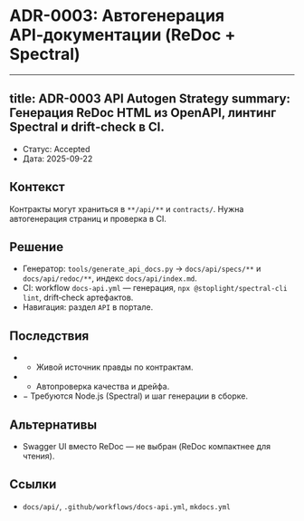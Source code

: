 # ADR-0003: Автогенерация API‑документации (ReDoc + Spectral)

---
title: ADR-0003 API Autogen Strategy
summary: Генерация ReDoc HTML из OpenAPI, линтинг Spectral и drift‑check в CI.
---

- Статус: Accepted
- Дата: 2025-09-22

## Контекст
Контракты могут храниться в `**/api/**` и `contracts/`. Нужна автогенерация страниц и проверка в CI.

## Решение
- Генератор: `tools/generate_api_docs.py` → `docs/api/specs/**` и `docs/api/redoc/**`, индекс `docs/api/index.md`.
- CI: workflow `docs-api.yml` — генерация, `npx @stoplight/spectral-cli lint`, drift‑check артефактов.
- Навигация: раздел `API` в портале.

## Последствия
- + Живой источник правды по контрактам.
- + Автопроверка качества и дрейфа.
- − Требуются Node.js (Spectral) и шаг генерации в сборке.

## Альтернативы
- Swagger UI вместо ReDoc — не выбран (ReDoc компактнее для чтения).

## Ссылки
- `docs/api/`, `.github/workflows/docs-api.yml`, `mkdocs.yml`
